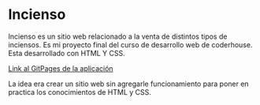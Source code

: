 # Incienso

Incienso es un sitio web relacionado a la venta de distintos tipos de inciensos. Es mi proyecto final del curso de desarrollo web de coderhouse. Esta desarrollado con HTML Y CSS.

[Link al GitPages de la aplicación](https://manudiiez.github.io/incienso/)

La idea era crear un sitio web sin agregarle funcionamiento para poner en practica los conocimientos de HTML y CSS. 
